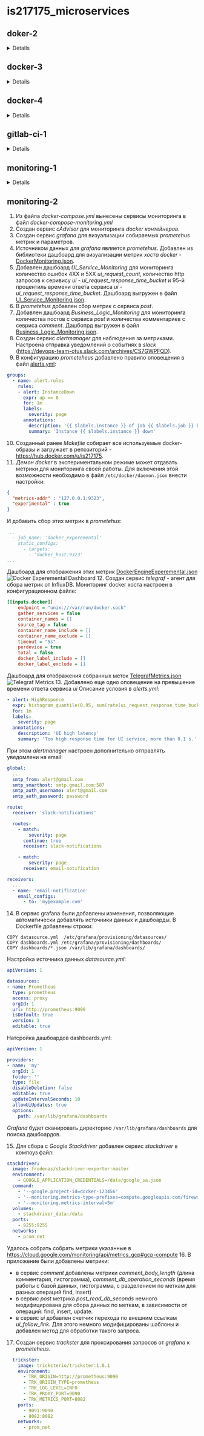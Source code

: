 # is217175_microservices
## doker-2
<details>
1. Установлена программа *docker-machine* и настроено создание виртуальной машины с *docker* в *GCP*
2. С помощью написанного [Dockerfile](docker-monolith/Dockerfile) собрал образ
```
$ docker image history is217175/otus-reddit:1.0
IMAGE               CREATED             CREATED BY                                      SIZE
a39a9add1cbb        25 hours ago        /bin/sh -c #(nop)  CMD ["/start.sh"]            0B
<missing>           25 hours ago        /bin/sh -c chmod 0777 /start.sh                 146B
<missing>           25 hours ago        /bin/sh -c cd /reddit && bundle install         46.1MB
<missing>           25 hours ago        /bin/sh -c #(nop) COPY file:54cff94402213cfe…   146B
<missing>           25 hours ago        /bin/sh -c #(nop) COPY file:2839de850f5b24a6…   23B
<missing>           25 hours ago        /bin/sh -c #(nop) COPY file:aaad2ee53af2f98d…   191B
<missing>           25 hours ago        /bin/sh -c git clone -b monolith https://git…   115kB
<missing>           25 hours ago        /bin/sh -c gem install bundler                  3.28MB
<missing>           25 hours ago        /bin/sh -c apt-get install -y mongodb-server…   494MB
<missing>           25 hours ago        /bin/sh -c apt-get update                       25.8MB
<missing>           2 weeks ago         /bin/sh -c #(nop)  CMD ["/bin/bash"]            0B
<missing>           2 weeks ago         /bin/sh -c mkdir -p /run/systemd && echo 'do…   7B
<missing>           2 weeks ago         /bin/sh -c set -xe   && echo '#!/bin/sh' > /…   745B
<missing>           2 weeks ago         /bin/sh -c rm -rf /var/lib/apt/lists/*          0B
<missing>           2 weeks ago         /bin/sh -c #(nop) ADD file:4b2eb5cd0b37ca015…   124MB
```

3. Получившийся образ был выгружен в репозиторий Docker Hub - https://hub.docker.com/repository/docker/is217175/otus-reddit
4. Дополнительно были созданы:
- Шаблон *packer* для сборки виртуальной машины с установленным *docker*. Провижин осуществляется при помощи сценария *ansible* [docker.yml](docker-monolith/infra/ansible/docker.yml).
- Шаблон *terraform* для создания инфраструктуры в *GCP* - виртуальных машин из собранного образа и правила для фаервола для работы приложения.
- Сценария *ansible* [run_image.yml](docker-monolith/infra/ansible/run_image.yml) для установки и запуска экземпляра приложения на каждой из созданных виртуальных машин.
- Инвентори *ansible* динамический с плагином *gcp_compute*.
</details>

## docker-3
<details>
1. Для сервисов приложения *comment*, *post* и *ui* были созданы *Dockerfile* для сборки
```
$ docker images
REPOSITORY          TAG                 IMAGE ID            CREATED             SIZE
is27175/ui          1.0                 ed6e009f2bbb        11 seconds ago      784MB
is27175/comment     1.0                 b34dbe0c698e        54 seconds ago      782MB
is27175/post        1.0                 109f30e70216        2 minutes ago       110MB
mongo               latest              8e89dfef54ff        9 days ago          386MB
ubuntu              16.04               96da9143fb18        3 weeks ago         124MB
ruby                2.2                 6c8e6f9667b2        21 months ago       715MB
ruby                2.2-alpine          d212148e08f7        22 months ago       107MB
python              3.6.0-alpine        cb178ebbf0f2        2 years ago         88.6MB
```
2. Создал общую сеть для контейнеров приложения `docker network create reddit`
3. Создал *volume* для базы данных, чтобы данные сохранялись при перезапуске контейнера `docker volume create reddit_db`
4. Запуск контейнеров:
```
$ docker run -d --network=reddit --network-alias=db -v reddit_db:/data/db mongo:latest
$ docker run -d --network=reddit --network-alias=post_service -e POST_DATABASE_HOST=db is217175/post:1.0
$ docker run -d --network=reddit --network-alias=comment_service -e COMMENT_DATABASE_HOST=db is217175/comment:1.0
$ docker run -d -p 9292:9292 -e COMMENT_SERVICE_HOST=comment_service -e POST_SERVICE_HOST=post_service --network=reddit is217175/ui:2.0
```
Каждому сервису присвоен сетевой псевдоним опцией `--network-alias=...`, чтобы они могли взаимодействовать по сети. Так контейнеру с базой *mongodb* присвоен псевдоним *db*, сервису комментариев - *comment_service*, сервису постов - *post_service*. Чтобы все все контейнеры знали новые псевдонимы, их имена передаются переменными окружения с опицей `-e VAR=VALUE`
```
$ docker ps
CONTAINER ID        IMAGE                  COMMAND                  CREATED             STATUS              PORTS                    NAMES
e9e725e217b0        is217175/ui:2.0        "puma"                   6 minutes ago       Up 5 minutes        0.0.0.0:9292->9292/tcp   suspicious_mclean
ceba8ef26e0c        is217175/comment:1.0   "puma"                   6 minutes ago       Up 6 minutes                                 thirsty_knuth
3df42256e1d6        is217175/post:1.0      "python3 post_app.py"    6 minutes ago       Up 6 minutes                                 strange_edison
cb93cb96077f        mongo:latest           "docker-entrypoint.s…"   6 minutes ago       Up 6 minutes        27017/tcp                admiring_golick
```
5. Для уменьшения размеров образов применил метод поэтапной cборки *Dockerfile* (тег 2.0 для сервиса *post*, 3.0 - *ui*, 2.0 - *comment*):
```
$ docker images
REPOSITORY          TAG                 IMAGE ID            CREATED             SIZE
is217175/post       2.0                 727000af4f80        14 minutes ago      78MB
is217175/post       1.0                 109f30e70216        26 hours ago        110MB
...
is217175/ui         3.0                 1f2de9005fcf        19 hours ago        44.5MB
is217175/ui         2.0                 e203527390ed        22 hours ago        459MB
...
is217175/comment    2.0                 f33965e17c63        19 hours ago        42MB
is217175/comment    1.0                 b34dbe0c698e        26 hours ago        782MB
```
</details>

## docker-4
<details>
1. Установил *docker-compose*
2. Протестировал создание различные типы сетей в *docker*: *none*, *host*, *bridge*.
3. Распределил контейнера приложения по нескольким сетям:
- в *back_net* - *post_db*, *comment*, *post*
- в *front_net* - *ui*, *comment*, *post*
4. Написан [docker-compose.yml](src/docker-compose.yml). Контейнера разнесены по сетям из п.п.3, параметризованы с помощью переменных окружения параметры порт для публикации приложения, версия образов, имя пользователя из репозитория в файле [.env](src/.env.example)
5. Префикс для имени запущенного контейнера задал через переменную окружения *COMPOSE_PROJECT_NAME* в файле [.env](src/.env.example)
6. С помощью файла [docker-compose.override.yml](src/docker-compose.override.yml) переопределил команду для запуска сервера *puma*, а также для всех проектов папка с кодом приложения монтируется в */app* контейнера.

```
$ docker-compose ps
      Name                    Command              State           Ports
---------------------------------------------------------------------------------
reddit_comment_1   puma -w 2 --debug               Up
reddit_post_1      /pyenv/bin/python post_app.py   Up
reddit_post_db_1   docker-entrypoint.sh mongod     Up      27017/tcp
reddit_ui_1        puma -w 2 --debug               Up      0.0.0.0:9292->9292/tcp
```
</details>

## gitlab-ci-1
<details>
1. С помощью *docker-machine* создан экземпляр виртуальной машины в *GCP*.
2. На сервер установлен *Gitlab CI* `docker-compose up -d` [docker-compose.yml](gitlab-ci/docker-compose.yml).
3. В *Gitlab CI* был создан проект *homework* и репозиторий в нем *exmaple*
4. *CI/CD Pipeline* настроивается файлом [.gitlab-ci.yml](.gitlab-ci.yml).
5. Запущен и подключен *runner*.
```
docker run -d --name gitlab-runner --restart always \
-v /srv/gitlab-runner/config:/etc/gitlab-runner \
-v /var/run/docker.sock:/var/run/docker.sock \
gitlab/gitlab-runner:latest
...
docker exec -it gitlab-runner gitlab-runner register --non-interactive --tag-list "linux,xenial,ubuntu,docker" --run-untagged=true --locked=false --name "my-runner" --url="http://12.34.56.78/" --registration-token "GjJjfhj*jkhfj_8" --executor "docker" --docker-image alpine:latest --docker-volumes "/var/run/docker.sock:/var/run/docker.sock"
```
Определены стадии *build*, *test*, *review* и соответсвующие задачи для них. Теперь при коммите в репозиторий автоматический запускается конвейер для сборки, тестирования и установки сервиса.
6. Определены окружения *dev*, *stage*, *production*. Окружения stage и production запускаются вручную только для коммитов с тегом (номер версии приложения)
```
...
when: manual
only:
    - /^\d+\.\d+\.\d+/
...
```
7. Определено динамически создаваемое окружение, в зависимости от ветки (кроме ветки master). Для этого используется переменная окружения *CI_COMMIT_REF_NAME*
```
branch review:
  stage: review
  script: echo "Deploy to $CI_ENVIRONMENT_SLUG"
  environment:
    name: branch/$CI_COMMIT_REF_NAME
    url: http://$CI_ENVIRONMENT_SLUG.example.com
  only:
    - branches
  except:
    - master
```
8. В шаг *build* добавлена сборка приложения:
```
build_job:
  image: docker:19.03.1
  before_script:
    - docker info
  stage: build
  script:
    - echo 'Building...'
    - cd reddit/
    - docker build -t reddit:$CI_COMMIT_SHORT_SHA .
```
На *runner* запускается *docker* контейнер, в котором происходит сборка приложения с использованием [Dockerfile](reddit/Dockerfile). Собранному контейнеру присваивается тег *CI_COMMIT_SHORT_SHA* (укороченный хеш последнего коммита).

В *build_job* можно еще добавить загрузку полученного образа в *docker registry*. Но так как разворачивать приложение я буду на этом же сервере, то образ сразу будет доступен.
9. Приложение разворачивается в окружении *dev*:
```
deploy_dev_job:
  image: docker:19.03.1
  stage: review
  before_script:
    - echo "Cleanup previous containers..."
    - docker stop reddit_$CI_ENVIRONMENT_SLUG || true
    - docker stop mongo_$CI_ENVIRONMENT_SLUG || true
    - docker network rm reddit_net_$CI_ENVIRONMENT_SLUG || true
  script:
    - "Deploying..."
    - docker network create reddit_net_$CI_ENVIRONMENT_SLUG
    - docker run --rm -d --name mongo_$CI_ENVIRONMENT_SLUG --network=reddit_net_$CI_ENVIRONMENT_SLUG --network-alias=$DATABASE_URL mongo:latest
    - docker run --rm -d --name reddit_$CI_ENVIRONMENT_SLUG -p 9292:9292 --network=reddit_net_$CI_ENVIRONMENT_SLUG -e DATABASE_URL=$DATABASE_URL reddit:$CI_COMMIT_SHORT_SHA
  environment:
    name: dev
    url: "http://$CI_SERVER_HOST:9292"
    on_stop: stop_deploy_dev
```
Для работы приложения дополнительно должен быть запущен контейнер с базой *mongodb*, создана сеть и определен псевдоним для подключения приложения к базе. В секции `before_script:` определены команды для очистки результатов предыдущего разворачивания. Если *deploy_dev_job* выполняется успешно, то по ссылке http://$CI_SERVER_HOST:9292 можно проверить работу приложения.

В случае остановки окружения определена задача *stop_deploy_dev*. При ее выполнении удаляются контейнеры и сеть, созданные при разворачивании.
```
stop_deploy_dev:
  image: docker:19.03.1
  stage: review
  variables:
    GIT_STRATEGY: none
  before_script:
    - echo "Destroying environment"
  script:
    - docker stop reddit_$CI_ENVIRONMENT_SLUG
    - docker stop mongo_$CI_ENVIRONMENT_SLUG
    - docker network rm reddit_net_$CI_ENVIRONMENT_SLUG
  when: manual
  environment:
    name: dev
    action: stop
```
10. Для автоматизации развертывания *gitlab-runner*:
- Создан шаблон *packer* - [gitlab-runner.json](gitlab-ci/packer/gitlab-runner.json). Сценарий *ansible* [packer.yml](gitlab-ci/ansible/packer.yml) устанавливает *docker* и *gitlab-runner* из официальных репозиториев.
- Шаблон [terraform](gitlab-ci/terraform/) запускает необходимое количество виртуальных машин с вышеуказанным образом. Количество задается переменной *count*. Всем машинам присваивается метка *ansible_group: runners*.
- Создан сценарий [gitlab-runner_register.yml](gitlab-ci/ansible/gitlab-runner_register.yml), который регистрирует виртуальные машины на gitlab сервере. Использовано динамическое инвентори. Сценарий применяется только к группе *runners*. Регистрационный, администраторский токены указаны в групповых переменных [runners.yml](gitlab-ci/ansible/group_vars/runners.yml) (для наглядности не шифровал).
```
cd gitlab-ci
packer build -var-file packer/variables.json packer/gitlab-runner.json
cd terraform
terraform init && terraform apply -auto-approve
cd ../ansible
ansible-playbook gitlab-runner_register.yml
```
11. Уведомления о событиях приходят на мой канал в Slack https://devops-team-otus.slack.com/archives/CS7GWPFQD
</details>

## monitoring-1
<details>
1. Микросервисная приложение запущено вместе с контейнером *prometheus*.
2. Метрики собираются с каждого сервиса по *http://.../metrics*
3. Из [docker-compose.yml](docker/docker-compose.yml) убраны директивы *build:*. Сборка сервисов выполняется скриптом:
```sh
for i in ui post-py comment; do cd src/$i; bash
docker_build.sh; cd -; done
```
4. Проверена работа *prometheus*. Все сервисы успешно подключены в мониторинг.
5.  Для мониторинга работы *docker-хоста* используется [node exporter](https://github.com/prometheus/node_exporter).
6. Для мониторинга работы *mongodb* применен [mongodb_exporter]https://github.com/percona/mongodb_exporter) от percona.
7. Добавлен миниторинг сервисов *post*, *ui* и *comment* с помощью *blackbox экспортера*. Он реализует мониторинг по принципу черного ящика.
```
modules:
  http_2xx:
    prober: http
    timeout: 5s
    http:
      valid_http_versions: ["HTTP/1.1", "HTTP/2"]
      valid_status_codes: [200]
      method: GET
      preferred_ip_protocol: "ip4"
      ip_protocol_fallback: false

  icmp_test:
    prober: icmp
    timeout: 2s
    icmp:
      preferred_ip_protocol: "ip4"
```
8. Для сборки и загрузки всех используемых образов написан [Makefile](Makefile).
```sh
make prometheus comment ui post # для сборки и загрузки только указанных образов
make onlypush=1 # для загрузки образов
```
Ссылки на полученные docker-образы:
- https://hub.docker.com/repository/docker/is217175/ui
- https://hub.docker.com/repository/docker/is217175/post
- https://hub.docker.com/repository/docker/is217175/comment
- https://hub.docker.com/repository/docker/is217175/prometheus
- https://hub.docker.com/repository/docker/is217175/mongodb_exporter
- https://hub.docker.com/repository/docker/is217175/blackbox_exporter
</details>

## monitoring-2
1. Из файла *docker-compose.yml* вынесены сервисы мониторинга в файл *docker-compose-monitoring.yml*
2. Создан сервис *cAdvisor* для мониторинга *docker контейнеров*.
3. Создан сервис *grafana* для визуализации собираемых *prometehus* метрик и параметров.
4. Источником данных для *grafana* является *prometehus*. Добавлен из библиотеки дашбоард для визуализации метрик *хоста docker* - [DockerMonitoring.json](monitoring/grafana/dashboards/DockerMonitoring.json).
5. Добавлен дашбоард *UI_Service_Monitoring* для мониторинга количество ошибок 4ХХ и 5ХХ *ui_request_count*, количество http запросов к серивису *ui* - *ui_request_response_time_bucket* и 95-й процентиль времени ответа сервиса *ui* - *ui_request_response_time_bucket*. Дашбоард выгружен в файл [UI_Service_Monitoring.json](monitoring/grafana/dashboards/UI_Service_Monitoring.json).
6. В *prometehus* добавлен сбор метрик с сервиса *post*.
7. Добавлен дашбоард *Business_Logic_Monitoring* для мониторинга количества постов с сервиса *post* и количества комментариев с севриса *comment*. Дашбопрд выгружен в файл [Business_Logic_Monitoring.json](monitoring/grafana/dashboards/Business_Logic_Monitoring.json).
8. Создан сервис *alertmanager* для наблюдения за метриками. Настроена отправка уведомлений о событиях в *slack* (https://devops-team-otus.slack.com/archives/CS7GWPFQD).
9. В конфигурацию *prometeheus* добавлено правило оповещения в файл [alerts.yml](monitoring/prometeheus/alerts.yml):
```yaml
groups:
  - name: alert.rules
    rules:
    - alert: InstanceDown
      expr: up == 0
      for: 1m
      labels:
        severity: page
      annotations:
        description: '{{ $labels.instance }} of job {{ $labels.job }} has been down for more than 1 minute'
        summary: 'Instance {{ $labels.instance }} down'
```
10. Созданный ранее *Makefile* собирает все используемые docker-образы и загружает в репозиторий - https://hub.docker.com/u/is217175.
11. *Демон docker* в экспериментальном режиме может отдавать метрики для мониторинга своей работы. Для включения этой возможности необходимо в файл `/etc/docker/daemon.json` внести настройки:
```json
{
  "metrics-addr" : "127.0.0.1:9323",
  "experimental" : true
}
```
И добавить сбор этих метрик в *prometehus*:
```yaml
...
  - job_name: 'docker_experemental'
    static_configs:
      - targets:
        - 'docker_host:9323'
...
```
Дашбоард для отображения этих метрик [DockerEngineExperemental.json](monitoring/graphana/dashboards/DockerEngineExperemental.json)
![Docker Experemental Dashboard](monitoring/graphana/dashboards/DockerEngineExperemental.png)
12. Создан сервис *telegraf* - агент для сбора метрик от InfluxDB. Мониторинг docker хоста настроен в конфигурационном файле:
```ini
[[inputs.docker]]
    endpoint = "unix:///var/run/docker.sock"
    gather_services = false
    container_names = []
    source_tag = false
    container_name_include = []
    container_name_exclude = []
    timeout = "5s"
    perdevice = true
    total = false
    docker_label_include = []
    docker_label_exclude = []
```
Дашбоард для отображения собранных меток [TelegrafMetrics.json](monitoring/graphana/dashboards/TelegrafMetrics.json)
![Telegraf Metrics](monitoring/graphana/dashboards/TelegrafMetrics.png)
13. Добавлено еще одно оповещение на превышение времени ответа сервиса *ui*
Описание условия в *alerts.yml*:
```yaml
- alert: HighResponce
  expr: histogram_quantile(0.95, sum(rate(ui_request_response_time_bucket[1m])) by (le)) > 0.1
  for: 1m
  labels:
    severity: page
  annotations:
    description: 'UI high latency'
    summary: 'Too high response time for UI service, more than 0.1 s.'
```
При этом *alertmanager* настроен дополнительно отправлять уведомлени на email:
```yaml
global:
  ...
  smtp_from: alert@gmail.com
  smtp_smarthost: smtp.gmail.com:587
  smtp_auth_username: alert@gmail.com
  smtp_auth_password: password

route:
  receiver: 'slack-notifications'

  routes:
    - match:
        severity: page
      continue: true
      receiver: slack-notifications

    - match:
        severity: page
      receiver: email-notification

receivers:
  ...
  - name: 'email-notification'
    email_configs:
      - to: 'my@example.com'
```
14. В сервис grafana были добавлены изменения, позволяющие автоматически добавлять источники данных и дашбоарды.
В Dockerfile добавлены строки:
```
COPY datasource.yml  /etc/grafana/provisioning/datasources/
COPY dashboards.yml /etc/grafana/provisioning/dashboards/
COPY dashboards/*.json /var/lib/grafana/dashboards/
```
Настройка источника данных *datasource.yml*:
```yaml
apiVersion: 1

datasources:
- name: Prometheus
  type: prometheus
  access: proxy
  orgId: 1
  url: http://prometheus:9090
  isDefault: true
  version: 1
  editable: true
```
Натсройка дашбоардов dashboards.yml:
```yaml
apiVersion: 1

providers:
- name: 'my'
  orgId: 1
  folder: ''
  type: file
  disableDeletion: false
  editable: true
  updateIntervalSeconds: 10
  allowUiUpdates: true
  options:
    path: /var/lib/grafana/dashboards

```
*Grafana* будет сканировать директорию `/var/lib/grafana/dashboards` для поиска дашбоардов.

15. Для сбора с *Google Stackdriver* добавлен сервис *stackdriver* в компоуз файл:
```yaml
stackdriver:
  image: frodenas/stackdriver-exporter:master
  environment:
    - GOOGLE_APPLICATION_CREDENTIALS=/data/google_sa.json
  command:
    - '--google.project-id=docker-123456'
    - '--monitoring.metrics-type-prefixes=compute.googleapis.com/firewall,compute.googleapis.com/instance'
    - '--monitoring.metrics-interval=5m'
  volumes:
    - stackdriver_data:/data
  ports:
    - 9255:9255
  networks:
    - prom_net
```
Удалось собрать собрать метрики указанные в https://cloud.google.com/monitoring/api/metrics_gcp#gcp-compute
16. В приложение были добавлены метрики:
- в сервис *comment* добавлены метрики *comment_body_length* (длина комментария, гистограмма), *comment_db_operation_seconds* (время работы с базой данных, гистограмма, с разделением по меткам для разных операций find, insert)
- в сервис *post* метрика *post_read_db_seconds* немного модифицирована для сбора данных по меткам, в зависимости от операций: find, insert, update.
- в сервис *ui* добавлен счетчик перехода по внешним ссылкам *ui_follow_link*. Для этого немного модифицированы шаблоны и добавлен метод для обработки такого запроса.
17. Создан сервис *trackster* для проксирования запросов от *grafana* к *prometeheus*.
```yaml
  trickster:
    image: tricksterio/trickster:1.0.1
    environment:
      - TRK_ORIGIN=http://prometheus:9090
      - TRK_ORIGIN_TYPE=prometheus
      - TRK_LOG_LEVEL=INFO
      - TRK_PROXY_PORT=9090
      - TRK_METRICS_PORT=8082
    ports:
      - 9091:9090
      - 8082:8082
    networks:
      - prom_net
```
